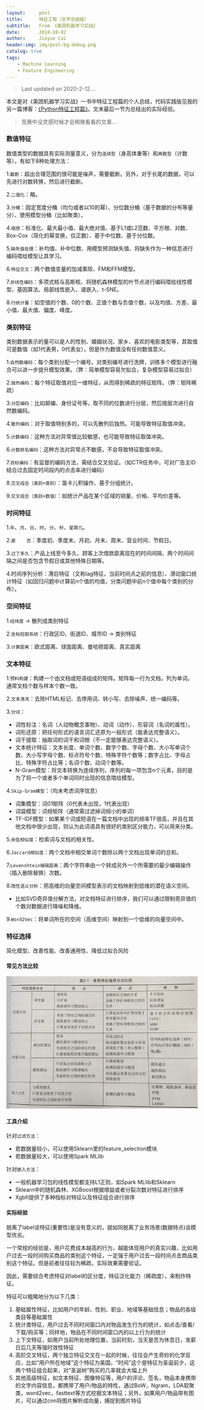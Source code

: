 ```yaml
---
layout:     post
title:      特征工程（文字总结版）
subtitle:   From 《美团机器学习实战》
date:       2018-10-02
author:     Jiayue Cai
header-img: img/post-bg-debug.png
catalog: true
tags:
    - Machine Learning
    - Feature Engineering
---
```



> Last updated on 2020-2-12... 

本文是对《美团机器学习实战》一书中特征工程篇的个人总结，代码实践版见我的另一篇博客：[《Python特征工程篇》](https://coladrill.github.io/2018/03/08/Python%E7%89%B9%E5%BE%81%E5%B7%A5%E7%A8%8B%E7%AF%87/)。文末最后一节为总结出的实际经验。

> 竞赛中没灵感时候才会稍微看看的文章...

### 数值特征

数值类型的数据具有实际测量意义，分为`连续型`（身高体重等）和`离散型`（计数等），有如下8种处理方法：

1.`截断`：超出合理范围的很可能是噪声，需要截断。另外，对于长尾的数据，可以先进行对数转换，然后进行截断。

2.`二值化`：略。

3.`分桶`：固定宽度分桶（均匀或者以10的幂）、分位数分桶（基于数据的分布等量分）、使用模型分桶（比如聚类）。

4.`缩放`：标准化、最大最小值、最大绝对值、基于L1或L2范数、平方根、对数、Box-Cox（简化的幂变换，仅正数）、基于中位数、基于分位数。

5.`缺失值处理`：补均值、补中位数、用模型预测缺失值、将缺失作为一种信息进行编码喂给模型让其学习。

6.`特征交叉`：两个数值变量的加减乘除、FM和FFM模型。

7.`非线性编码`：多项式核与高斯核、将随机森林模型的叶节点进行编码喂给线性模型、基因算法、局部线性嵌入、谱嵌入、t-SNE。

8.`行统计量`：如空值的个数、0的个数、正值个数与负值个数，以及均值、方差、最小值、最大值、偏度、峰度。

### 类别特征

类别数据表示的量可以是人的性别、婚姻状况、家乡、喜欢的电影类型等，其取值可是数值（如1代表男，0代表女），但是作为数值没有任何数值意义。

1.`自然数编码`：每个类别分配一个编号。对类别编号进行洗牌，训练多个模型进行融合可以进一步提升模型效果。（弊：简单模型容易欠拟合，复杂模型容易过拟合）

2.`独热编码`：每个特征取值对应一维特征，从而得到稀疏的特征矩阵。（弊：矩阵稀疏）

3.`分层编码`：比如邮编、身份证号等，取不同的位数进行分层，然后按层次进行自然数编码。

4.`散列编码`：对于取值特别多的，可以先散列后独热。可能导致特征取值冲突。

5.`计数编码`：这种方法对异常值比较敏感，也可能导致特征取值冲突。

6.`计数排名编码`：这种方法对异常点不敏感，不会导致特征取值冲突。

7.`目标编码`：有监督的编码方法，需结合交叉验证。（如CTR任务中，可对广告主ID结合过去固定时间段内的点击率进行编码）

8.`交叉组合（类别+类别）`：笛卡儿积操作、基于分组统计。

9.`交叉组合（类别+数值）`：如统计产品在某个区域的销量、价格、平均价差等。

### 时间特征

1.`年`、`月`、`日`、`时`、`分`、`秒`、`星期几`。

2.`是	否`：季度初、季度末、月初、月末、周末、营业时间、节假日。

3.`过了多久`：产品上线至今多久、顾客上次借款距离现在的时间间隔、两个时间间隔之间是否包含节假日或其他特殊日期等。

4.时间序列分析：滞后特征（又称lag特征，当前时间点之前的信息）、滑动窗口统计特征（如回归问题中计算前n个值的均值，分类问题中前n个值中每个类别的分布）。

### 空间特征

1.`经纬度` -> 散列成类别特征

2.`坐标拾取系统`：行政区ID、街道ID、城市ID -> 类别特征

3.`计算距离`：欧式距离、球面距离、曼哈顿距离、真实距离

### 文本特征

1.`预料构建`：构建一个由文档或短语组成的矩阵。矩阵每一行为文档，列为单词。通常文档个数与样本个数一致。

2.`文本清洗`：去除HTML标记、去停用词、转小写、去除噪声、统一编码等。

3.`分词`：
- 词性标注：名词（人动物概念事物）、动词（动作）、形容词（名词的属性）。
- 词形还原：把任何形式的语言词汇还原为一般形式（能表达完整语义）。
- 词干提取：抽取词的词干和词根（不一定能够表达完整语义）。
- 文本统计特征：文本长度、单词个数、数字个数、字母个数、大小写单词个数、大小写字母个数、标点符号个数、特殊字符个数等；数字占比、字母占比、特殊字符占比等；名词个数、动词个数等。
- N-Gram模型：将文本转换为连续序列，序列的每一项包含n个元素，目的是为了将一个或者多个单词同时出现的信息喂给模型。

4.`Skip-Gram模型`：（均未考虑词序信息）
- 词集模型：词01矩阵（0代表未出现，1代表出现）
- 词袋模型：词频矩阵（通常需过滤掉词频小的单词）
- TF-IDF模型：如果某个词或短语在一篇文档中出现的频率TF很高，并且在其他文档中很少出现，则认为此词语具有很好的类别区分能力，可以用来分类。

5.`余弦相似度`：检索词与文档的相关性。

6.`Jaccard相似度`：两个文档中相交单词个数除以两个文档出现单词的总和。

7.`Levenshtein编辑距离`：两个字符串由一个转成另外一个所需要的最少编辑操作（插入删除替换）次数。

8.`隐性语义分析`：把高维的向量空间模型表示的文档映射到低维的潜在语义空间。
- 比如SVD奇异值分解方法，对文档特征进行排序，我们可以通过限制奇异值的个数对数据进行降噪和降维。

9.`Word2Vec`：将单词所在的空间（高维空间）映射到一个低维的向量空间中。

### 特征选择

简化模型、改善性能、改善通用性、降低过拟合风险

#### 常见方法比较
![](/img/post/20181002/1.png)

#### 工具介绍

针对`过滤方法`：
- 若数据量较小，可以使用Sklearn里的feature_selection模块
- 若数据量较大，可以使用Spark MLlib

针对`嵌入方法`：
- 一般机器学习包的线性模型都支持L1正则，如Spark MLlib和Sklearn
- Sklearn中的随机森林、XGBoost根据增益或者分裂次数对特征进行排序
- Xgbfi提供了多种指标对特征以及特征组合进行排序

#### 实际经验

脱离了label谈特征(重要性)是没有意义的，就如同脱离了业务场景(数据特点)谈模型优劣。

一个常规的经验是，用户花费成本越高的行为，越能体现用户的真实兴趣，比如用户过去一段时间购买商品的类别这个特征，一定强于用户过去一段时间点击商品类别这个特征。但是前者往往较为稀疏，实际效果需要验证。

因此，需要综合考虑特征对label的区分度，特征泛化能力（稀疏度），来制作特征。

特征可以粗略地分为以下几类：

1. 基础属性特征，比如用户的年龄、性别、职业、地域等基础信息；物品的各级类目等基础属性
2. 统计类特征，用户过去不同时间窗口内对物品发生行为的统计，如点击/查看/下载/购买等；同样地，物品在不同时间窗口内的以上行为的统计
3. 上下文特征，如用户当前所处地理位置，当前时刻，当天是否为休息日，发薪日后几天等强时效性特征
4. 高阶交叉特征，两个独立特征交叉在一起的时候，往往会产生奇妙的化学反应，比如“用户所在地域”这个特征为美国，“时间”这个是特征为圣诞前夕，这两个特征组合起来，对“圣诞树”购买的几率就会大幅上升
5. 其他高级特征，如文本特征、图像特征等，用户的评论、签名，物品本身携带的文字内容信息，都携带了用户/物品的特性，通过BoW，Ngram，LDA软聚类，word2vec，fasttext等方式挖掘文本特征；另外，如果用户/物品带有图片，可以通过cnn将图片解析成向量，捕捉到图片特征




